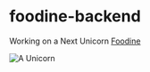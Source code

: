 # foodine-backend
Working on a Next Unicorn [Foodine](https://www.linkedin.com/company/foodine-the-best-dine-in-service-for-restaurant-s/)

![A Unicorn](https://img.freepik.com/premium-vector/cute-cartoon-unicorn-pegasus-with-rainbow-mane_116089-138.jpg?w=2000)
